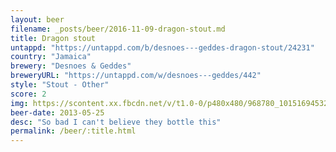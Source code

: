 ```yaml
---
layout: beer
filename: _posts/beer/2016-11-09-dragon-stout.md
title: Dragon stout
untappd: "https://untappd.com/b/desnoes---geddes-dragon-stout/24231"
country: "Jamaica"
brewery: "Desnoes & Geddes"
breweryURL: "https://untappd.com/w/desnoes---geddes/442"
style: "Stout - Other"
score: 2
img: https://scontent.xx.fbcdn.net/v/t1.0-0/p480x480/968780_10151694532678745_1443848773_n.jpg?oh=20aa6914e2ae7e5696b61ab72f3a6f8c&oe=590541A0
beer-date: 2013-05-25
desc: "So bad I can't believe they bottle this"
permalink: /beer/:title.html
---
```


